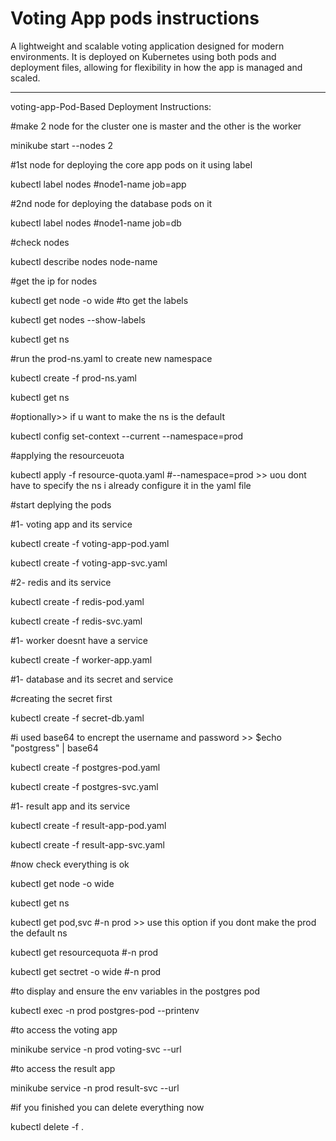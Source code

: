 # Voting App pods instructions

A lightweight and scalable voting application designed for modern environments. It is deployed on Kubernetes using both pods and deployment files, allowing for flexibility in how the app is managed and scaled.

---
voting-app-Pod-Based Deployment Instructions:

#make 2 node for the cluster one is master and the other is the worker

minikube start --nodes 2

#1st node for deploying the core app pods on it using label

kubectl label nodes #node1-name job=app 

#2nd node for deploying the database pods on it

kubectl label nodes #node1-name job=db

#check nodes

kubectl describe nodes node-name

#get the ip for nodes

kubectl get node -o  wide
#to get the labels

kubectl get nodes --show-labels

kubectl get ns

#run the prod-ns.yaml to create new namespace

kubectl create -f prod-ns.yaml

kubectl get ns

#optionally>> if u want to make the ns is the default

kubectl config set-context --current --namespace=prod

#applying the resourceuota

kubectl apply -f resource-quota.yaml #--namespace=prod >> uou dont have to specify the ns i already configure it in the yaml file

#start deplying the pods

#1- voting app and its service

kubectl create -f voting-app-pod.yaml

kubectl create -f voting-app-svc.yaml

#2- redis and its service

kubectl create -f redis-pod.yaml

kubectl create -f redis-svc.yaml

#1- worker doesnt have a service

kubectl create -f worker-app.yaml


#1- database and its secret and service

#creating the secret first

kubectl create -f secret-db.yaml

#i used base64 to encrept the username and password >> $echo "postgress" | base64

kubectl create -f postgres-pod.yaml

kubectl create -f postgres-svc.yaml

#1- result app and its service

kubectl create -f result-app-pod.yaml

kubectl create -f result-app-svc.yaml

#now check everything is ok

kubectl get node -o wide

kubectl get ns

kubectl get pod,svc #-n prod >> use this option if you dont make the prod the default ns

kubectl get resourcequota #-n prod 

kubectl get sectret -o wide #-n prod 

#to display and ensure the env variables in the postgres pod

kubectl exec -n prod postgres-pod --printenv


#to access the voting app

minikube service -n prod voting-svc --url

#to access the result app

minikube service -n prod result-svc --url

#if you finished you can delete everything now

kubectl delete -f .

